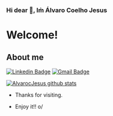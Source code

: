 ### Hi dear 👋, Im̀ Álvaro Coelho Jesus

<!--
**AlvarocJesus/AlvarocJesus** is a ✨ _special_ ✨ repository because its `README.md` (this file) appears on your GitHub profile.-->

# Welcome!
 

<!--… Insira suas descrições aqui!-->
 
 
## About me 
<!--[![Github Badge](https://img.shields.io/badge/-Github-000?style=flat-square&logo=Github&logoColor=white&link=https://github.com/AlvarocJesus)](https://github.com/AlvarocJesus)-->
[![Linkedin Badge](https://img.shields.io/badge/-LinkedIn-blue?style=flat-square&logo=Linkedin&logoColor=white&link=https://br.linkedin.com/in/alvarocoelhojesus)](https://br.linkedin.com/in/alvarocoelhojesus)
[![Gmail Badge](https://img.shields.io/badge/-Gmail-c14438?style=flat-square&logo=Gmail&logoColor=white&link=mailto:alvarocjesus@gmail.com)](mailto:alvarocjesus@gmail.com)



<!--[! [Estatísticas do github de AlvarocJesus](https://github-readme-stats.vercel.app/api?Username=alvarocjesus)](https://github.com/anuraghazra/github-readme-stats)-->
[![AlvarocJesus github stats](https://github-readme-stats.vercel.app/api?username=AlvarocJesus&show_icons=true&theme=dracula)](https://github.com/anuraghazra/github-readme-stats)

 
- Thanks for visiting. 
 
- Enjoy it!! o/
